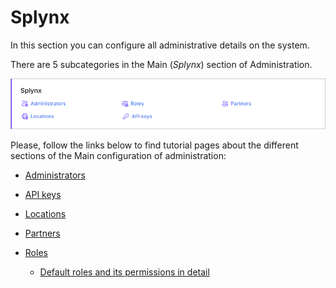 Splynx
==========

In this section you can configure all administrative details on the system.

There are 5 subcategories in the Main (*Splynx*) section of Administration.

![Main](main.png)

Please, follow the links below to find tutorial pages about the different sections of the Main configuration of administration:

   * [Administrators](administration/main/admins_and_permissions/admins_and_permissions.md)

   * [API keys](administration/main/api_keys/api_keys.md)

   * [Locations](administration/main/locations/locations.md)

   * [Partners](administration/main/partners/partners.md)

   * [Roles](administration/main/roles/roles.md)

     * [Default roles and its permissions in detail](administration/main/roles/default_roles/default_roles.md)
